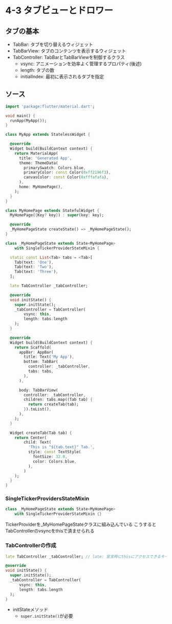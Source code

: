 # 4-3 タブビューとドロワー

## タブの基本

- TabBar: タブを切り替えるウィジェット
- TabBarView: タブのコンテンツを表示するウィジェット
- TabController: TabBarとTabBarViewを制御するクラス
  - vsync: アニメーションを効率よく管理するプロパティ(後述)
  - length: タブの数
  - initialIndex: 最初に表示されるタブを指定

## ソース

```dart
import 'package:flutter/material.dart';

void main() {
  runApp(MyApp());
}

class MyApp extends StatelessWidget {

  @override
  Widget build(BuildContext context) {
    return MaterialApp(
      title: 'Generated App',
      theme: ThemeData(
        primarySwatch: Colors.blue,
        primaryColor: const Color(0xff2196f3),
        canvasColor: const Color(0xfffafafa),
      ),
      home: MyHomePage(),
    );
  }
}

class MyHomePage extends StatefulWidget {
  MyHomePage({Key? key}) : super(key: key);

  @override
  _MyHomePageState createState() => _MyHomePageState();
}

class _MyHomePageState extends State<MyHomePage>
    with SingleTickerProviderStateMixin {

  static const List<Tab> tabs = <Tab>[
    Tab(text: 'One'),
    Tab(text: 'Two'),
    Tab(text: 'Three'),
  ];

  late TabController _tabController;

  @override
  void initState() {
    super.initState();
    _tabController = TabController(
        vsync: this,
        length: tabs.length
    );
  }

  @override
  Widget build(BuildContext context) {
    return Scaffold(
      appBar: AppBar(
        title: Text('My App'),
        bottom: TabBar(
          controller: _tabController,
          tabs: tabs,
        ),
      ),

      body: TabBarView(
        controller: _tabController,
        children: tabs.map((Tab tab) {
          return createTab(tab);
        }).toList(),
      ),
    );
  }

  Widget createTab(Tab tab) {
    return Center(
        child: Text(
          'This is "${tab.text}" Tab.',
          style: const TextStyle(
            fontSize: 32.0,
            color: Colors.blue,
          ),
        )
    );
  }
}
```

### SingleTickerProvidersStateMixin

```dart
class _MyHomePageState extends State<MyHomePage>
    with SingleTickerProviderStateMixin {}
```

TickerProviderを_MyHomePageStateクラスに組み込んでいる
こうするとTabControllerのvsyncをthisで済ませられる

### TabControllerの作成

```dart
late TabController _tabController; // late: 宣言時にthisにアクセスできるキーワード

@override
void initState() {
  super.initState();
  _tabController = TabController(
      vsync: this,
      length: tabs.length
  );
}
```

- initStateメソッド
  - `super.initState()`が必要
